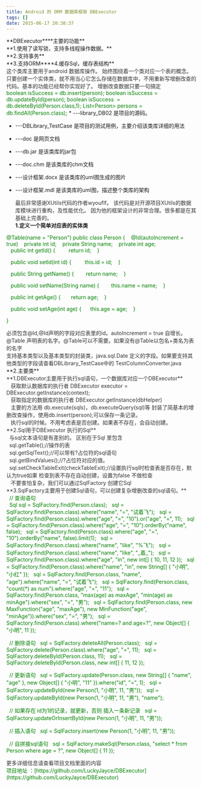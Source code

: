 ```yaml
---
title: Android 的 ORM 数据库框架 DBExecutor
tags: []
date: 2015-06-17 20:38:37
---
```


<div align="left">**DBExecutor****主要的功能**</div>

<div align="left">**1.使用了读写锁，支持多线程操作数据。**</div><div align="left">**2.支持事务**</div><div align="left">**3.支持ORM****4.缓存Sql，缓存表结构**</div><div align="left"><div align="left"><span style="color:rgb(51, 51, 51)">这个类库主要用于android 数据库操作。 始终围绕着一个类对应一个表的概念。 只要创建一个实体类，就不用当心它怎么存储在数据库中，不用重新写增删改查的代码。基本的功能已经帮你实现好了。 增删改查数据只要一句搞定</span></div><div align="left"><span style="color:rgb(51, 51, 51)">
</span></div><span style="color:#008000">boolean isSuccess = db.insert(person);
boolean isSuccess = db.updateById(person);
boolean isSuccess&nbsp;&nbsp;= db.deleteById(Person.class,1);
List&lt;Person&gt; persons = db.findAll(Person.class);</span>
<!-- more -->
*   ---library_DB02 是项目的源码。

*   ---DBLibrary_TestCase 是项目的测试用例，主要介绍该类库详细的用法

*   ---doc 是网页文档

*   ---db.jar 是该类库的jar包

*   ---doc.chm 是该类库的chm文档

*   ---设计框架.docx 是该类库的uml图生成的图片

*   ---设计框架.mdl 是该类库的uml图，描述整个类库的架构<div align="left"><span style="color:rgb(51, 51, 51)">最后非常感谢XUtils代码的作者wyouflf。 该代码是对开源项目XUtils的数据库模块进行重构，及性能优化。 因为他的框架设计的非常合理。很多都是在其基础上完善的。</span></div>**1.定义一个简单对应表的实体类**</div><div align="left"><span style="color:#008000">@Table(name = &quot;Person&quot;)</span>
<span style="color:#008000">public class Person {
&nbsp; &nbsp;@Id(autoIncrement = true)
&nbsp; &nbsp;private int id;
&nbsp; &nbsp;private String name;
&nbsp; &nbsp;private int age;</span></div><div align="left"><span style="color:#008000">
&nbsp; &nbsp;public int getId() {
&nbsp; &nbsp;&nbsp; &nbsp;&nbsp;&nbsp;return id;
&nbsp; &nbsp;}</span>

<span style="color:#008000">&nbsp; &nbsp;public void setId(int id) {
&nbsp; &nbsp;&nbsp; &nbsp;&nbsp;&nbsp;this.id = id;
&nbsp; &nbsp;}</span>

<span style="color:#008000">&nbsp; &nbsp;public String getName() {
&nbsp; &nbsp;&nbsp; &nbsp; return name;
&nbsp; &nbsp;}</span>

<span style="color:#008000">&nbsp; &nbsp;public void setName(String name) {
&nbsp; &nbsp;&nbsp; &nbsp; this.name = name;
&nbsp; &nbsp;}</span>

<span style="color:#008000">&nbsp; &nbsp;public int getAge() {
&nbsp; &nbsp;&nbsp; &nbsp;return age;
&nbsp; &nbsp;}</span>

<span style="color:#008000">&nbsp; &nbsp;public void setAge(int age) {
&nbsp; &nbsp;&nbsp;&nbsp;this.age = age;
&nbsp; &nbsp;}</span>

<span style="color:#008000"> }</span>
</div><div align="left"><div align="left"><span style="color:rgb(51, 51, 51)">必须包含@Id,@Id声明的字段对应表里的id。autoIncrement = true 自增长。 @Table 声明表的名字。@Table可以不需要。如果没有@Table以包名+类名为表的名字</span></div><div align="left"><span style="color:rgb(51, 51, 51)">支持基本类型以及基本类型的封装类，java.sql.Date 定义的字段。如果要支持其他类型的字段请查看DBLibrary_TestCase中的 TestColumnConverter.java</span></div>**2.主要类**<div align="left"><span style="color:rgb(51, 51, 51)">**1.DBExecutor主要用于执行sql语句，一个数据库对应一个DBExecutor**</span></div><div align="left"><span style="color:rgb(51, 51, 51)">&nbsp; &nbsp;获取默认数据库的执行者 DBExecutor executor = DBExecutor.getInstance(context); </span></div><div align="left"><span style="color:rgb(51, 51, 51)">&nbsp; &nbsp;获取指定的数据库的执行者 DBExecutor.getInstance(dbHelper)</span></div><div align="left"><span style="color:rgb(51, 51, 51)">&nbsp; &nbsp;主要的方法用 db.execute(sqls)，db.executeQuery(sql)等 封装了简基本的增删改查操作，使用db.insert(person);可以保存一条记录。</span></div><div align="left"><span style="color:rgb(51, 51, 51)">&nbsp; &nbsp;执行sql的时候。不用考虑表是否创建。如果表不存在，会自动创建。</span></div><div align="left"><span style="color:rgb(51, 51, 51)">**2.Sql用于DBExecutor 执行的Sql**</span></div><div align="left"><div align="left"><span style="color:#333333">&nbsp;&nbsp;与sql文本语句是有差别的。 区别在于Sql 里包含</span></div>
<span style="color:rgb(51, 51, 51)"><div align="left"><span style="color:#333333">&nbsp;&nbsp;sql.getTable();//操作的表</span></div>
<div align="left"><span style="color:#333333">&nbsp;&nbsp;sql.getSqlText();//可以带有?占位符的sql语句</span></div>
<div align="left"><span style="color:#333333">&nbsp;&nbsp;sql.getBindValues();//?占位符对应的值。</span></div>
</span></div><div align="left"><div align="left"><span style="color:rgb(51, 51, 51)">&nbsp;&nbsp;sql.setCheckTableExit(checkTableExit);//设置执行sql时检查表是否存在，默认为true如果 检查到表不存在自动创建，设置为false 不做检查 </span></div></div><div align="left"><div align="left"><span style="color:rgb(51, 51, 51)">&nbsp; &nbsp;不要害怕复杂，我们可以通过SqlFactory 创建它Sql</span></div></div><div align="left"><span style="color:rgb(51, 51, 51)">**3.SqlFactory主要用于创建Sql语句，可以创建复杂增删改查的sql语句。**</span></div>&nbsp;&nbsp;<span style="color:#008000">// 查询语句&nbsp;&nbsp;</span></div><div align="left"><span style="color:#008000">&nbsp;&nbsp;Sql sql = SqlFactory.find(Person.class);
&nbsp;&nbsp;sql = SqlFactory.find(Person.class).where(&quot;name&quot;, &quot;=&quot;, &quot;试着飞&quot;);
&nbsp;&nbsp;sql = SqlFactory.find(Person.class).where(&quot;age&quot;, &quot;=&quot;, &quot;10&quot;).or(&quot;age&quot;, &quot;=&quot;, 11);
&nbsp;&nbsp;sql = SqlFactory.find(Person.class).where(&quot;age&quot;, &quot;=&quot;, &quot;10&quot;).orderBy(&quot;name&quot;, false);
&nbsp;&nbsp;sql = SqlFactory.find(Person.class).where(&quot;age&quot;, &quot;=&quot;, &quot;10&quot;).orderBy(&quot;name&quot;, false).limit(1);
&nbsp;&nbsp;sql = SqlFactory.find(Person.class).where(&quot;name&quot;, &quot;like&quot;, &quot;%飞&quot;);
&nbsp;&nbsp;sql = SqlFactory.find(Person.class).where(&quot;name&quot;, &quot;like&quot;, &quot;_着_&quot;);
&nbsp;&nbsp;sql = SqlFactory.find(Person.class).where(&quot;age&quot;, &quot;in&quot;, new int[] { 10, 11, 12 });
&nbsp;&nbsp;sql = SqlFactory.find(Person.class).where(&quot;name&quot;, &quot;in&quot;, new String[] { &quot;小明&quot;, &quot;小红&quot; });
&nbsp;&nbsp;sql = SqlFactory.find(Person.class, &quot;name&quot;, &quot;age&quot;).where(&quot;name&quot;, &quot;=&quot;, &quot;试着飞&quot;);
&nbsp;&nbsp;sql = SqlFactory.find(Person.class, &quot;count(*) as num&quot;).where(&quot;age&quot;, &quot;=&quot;, &quot;11&quot;);
&nbsp;&nbsp;sql = SqlFactory.find(Person.class, &quot;max(age) as maxAge&quot;, &quot;min(age) as minAge&quot;).where(&quot;sex&quot;, &quot;=&quot;, &quot;男&quot;);
&nbsp;&nbsp;sql = SqlFactory.find(Person.class, new MaxFunction(&quot;age&quot;, &quot;maxAge&quot;), 
new MinFunction(&quot;age&quot;, &quot;minAge&quot;)).where(&quot;sex&quot;, &quot;=&quot;, &quot;男&quot;);
&nbsp;&nbsp;sql = SqlFactory.find(Person.class).where(&quot;name=? and age=?&quot;, new Object[] { &quot;小明&quot;, 11 });

&nbsp;&nbsp;// 删除语句
&nbsp;&nbsp;sql = SqlFactory.deleteAll(Person.class);
&nbsp;&nbsp;sql = SqlFactory.delete(Person.class).where(&quot;age&quot;, &quot;=&quot;, 11);
&nbsp;&nbsp;sql = SqlFactory.deleteById(Person.class, 11);
&nbsp;&nbsp;sql = SqlFactory.deleteById(Person.class, new int[] { 11, 12 });

&nbsp;&nbsp;// 更新语句
&nbsp;&nbsp;sql = SqlFactory.update(Person.class, new String[] { &quot;name&quot;, &quot;age&quot; }, new Object[] { &quot;小明&quot;, &quot;11&quot; }).where(&quot;id&quot;, &quot;=&quot;, 1);
&nbsp;&nbsp;sql = SqlFactory.updateById(new Person(1, &quot;小明&quot;, 11, &quot;男&quot;));
&nbsp;&nbsp;sql = SqlFactory.updateById(new Person(1, &quot;小明&quot;, 11, &quot;男&quot;), &quot;name&quot;);

&nbsp;&nbsp;// 如果存在 id为1的记录，就更新，否则 插入一条新记录
&nbsp;&nbsp;sql = SqlFactory.updateOrInsertById(new Person(1, &quot;小明&quot;, 11, &quot;男&quot;));

&nbsp;&nbsp;// 插入语句
&nbsp;&nbsp;sql = SqlFactory.insert(new Person(1, &quot;小明&quot;, 11, &quot;男&quot;));

&nbsp;&nbsp;// 自拼接sql语句
&nbsp;&nbsp;sql = SqlFactory.makeSql(Person.class, &quot;select * from Person where age = ?&quot;, new Object[] { 11 });</span>
<div align="left"><span style="color:rgb(51, 51, 51)">更多详细信息请查看项目文档里面的内容</span></div><div align="left"><span style="color:rgb(51, 51, 51)">
</span></div><div align="left">项目地址 ：[https://github.com/LuckyJayce/DBExecutor](https://github.com/LuckyJayce/DBExecutor)</div></div>